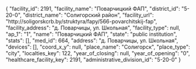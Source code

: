 {
    "facility_id": 2191,
    "facility_name": "Поварчицкий ФАП",
    "district_id": "5-20-0",
    "district_name": "Солигорский район",
    "facility_url": "http:\/\/soligorskcrb.by\/struktyra\/fapy\/566-povarchitskij-fap",
    "facility_address": "д. Поварчицы, ул. Школьная",
    "facility_type": null,
    "ap_1": "1",
    "name": "Поварчицкий ФАП",
    "state": "public institution",
    "stats": [],
    "med_id": 664,
    "address": "д. Поварчицы, ул. Школьная",
    "devices": [],
    "coord_x_y": null,
    "place_name": "Солигорск",
    "place_type": "city",
    "localties_key": 122,
    "year_of_closing": null,
    "year_of_opening": "0",
    "healthcare_facility_key": 2191,
    "administrative_division_id": "5-20-0"
}